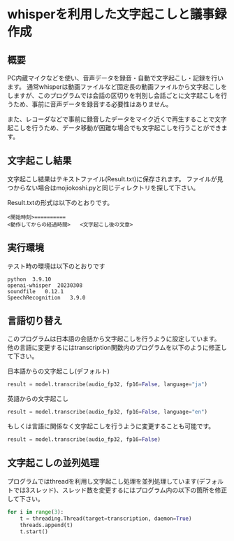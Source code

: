 # whisperを利用した文字起こしと議事録作成

## 概要
PC内蔵マイクなどを使い、音声データを録音・自動で文字起こし・記録を行います。
通常whisperは動画ファイルなど固定長の動画ファイルから文字起こしをしますが、このプログラムでは会話の区切りを判別し会話ごとに文字起こしを行うため、事前に音声データを録音する必要性はありません。

また、レコーダなどで事前に録音したデータをマイク近くで再生することで文字起こしを行うため、データ移動が困難な場合でも文字起こしを行うことができます。

## 文字起こし結果
文字起こし結果はテキストファイル(Result.txt)に保存されます。
ファイルが見つからない場合はmojiokoshi.pyと同じディレクトリを探して下さい。

Result.txtの形式は以下のとおりです。
```
<開始時刻>==========
<動作してからの経過時間>	<文字起こし後の文章>
```

## 実行環境
テスト時の環境は以下のとおりです
```
python  3.9.10
openai-whisper  20230308
soundfile   0.12.1
SpeechRecognition   3.9.0
```

## 言語切り替え
このプログラムは日本語の会話から文字起こしを行うように設定しています。
他の言語に変更するにはtranscription関数内のプログラムを以下のように修正して下さい。

日本語からの文字起こし(デフォルト)
```python
result = model.transcribe(audio_fp32, fp16=False, language="ja")
```
英語からの文字起こし
```python
result = model.transcribe(audio_fp32, fp16=False, language="en")
```
もしくは言語に関係なく文字起こしを行うように変更することも可能です。
```python
result = model.transcribe(audio_fp32, fp16=False)
```

## 文字起こしの並列処理
プログラムではthreadを利用し文字起こし処理を並列処理しています(デフォルトでは3スレッド)、スレッド数を変更するにはプログラム内の以下の箇所を修正して下さい。

```python
for i in range(3):
    t = threading.Thread(target=transcription, daemon=True)
    threads.append(t)
    t.start()
```
